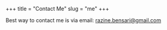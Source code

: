 +++
title = "Contact Me"
slug = "me"
+++

Best way to contact me is via email: razine.bensari@gmail.com
